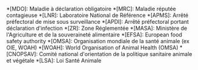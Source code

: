 *[MDO]: Maladie à déclaration obligatoire
*[MRC]: Maladie réputée contagieuse
*[LNR]: Laboratoire National de Référence
*[APMS]: Arrêté préfectoral de mise sous surveillance
*[APDI]: Arrêté préfectoral portant déclaration d'infection
*[ZR]: Zone Réglementée
*[MASA]: Ministère de l'Agriculture et de la souveraineté alimentaire
*[EFSA]: European food safety authority
*[OMSA]: Organisation mondiale de la santé animale (ex OIE, WOAH)
*[WOAH]: World Organisation of Animal Health (OMSA)
*[CNOPSAV]: Comité national d'orientation de la politique sanitaire animale et végétale
*[LSA]: Loi Santé Animale